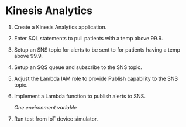 # Kinesis Analytics

1. Create a Kinesis Analytics application.

1. Enter SQL statements to pull patients with a temp above 99.9.

1. Setup an SNS topic for alerts to be sent to for patients having a temp above 99.9.

1. Setup an SQS queue and subscribe to the SNS topic.

1. Adjust the Lambda IAM role to provide Publish capability to the SNS topic.

1. Implement a Lambda function to publish alerts to SNS.

   *One environment variable*
   
1. Run test from IoT device simulator.
